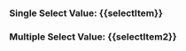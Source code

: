 <row>
<column :md=12>

### Single Select Value: {{selectItem}}

<tree-select :data="data" value-field-name="id" v-model="selectItem"></tree-select>

### Multiple Select Value: {{selectItem2}}

<tree-select :data="data2" value-field-name="id" show-checkbox multiple v-model="selectItem2"></tree-select>

</column>
</row>

<script>
  export default {
    data () {
      return {
        data: [
          {
            "text": "Same but with checkboxes",
            "children": [
              {
                "text": "initially selected",
              },
              {
                "text": "custom icon",
              },
              {
                "text": "initially open",
                "children": [
                  {
                    "text": "Another node"
                  }
                ]
              },
              {
                "text": "custom icon",
              },
              {
                "text": "disabled node",
                "disabled": true
              }
            ]
          },
          {
            "text": "Same but with checkboxes",
            "children": [
              {
                "text": "initially selected",
              },
              {
                "text": "custom icon",
              },
              {
                "text": "initially open",
                "children": [
                  {
                    "text": "Another node"
                  }
                ]
              },
              {
                "text": "custom icon",
              },
              {
                "text": "disabled node",
                "disabled": true
              }
            ]
          },
          {
            "text": "And wholerow selection"
          }
        ],
        selectItem: null,
        data2: [
          {
            "text": "Same but with checkboxes",
            "children": [
              {
                "text": "initially selected",
              },
              {
                "text": "custom icon",
              },
              {
                "text": "initially open",
                "children": [
                  {
                    "text": "Another node"
                  }
                ]
              },
              {
                "text": "custom icon",
              },
              {
                "text": "disabled node",
                "disabled": true
              }
            ]
          },
          {
            "text": "Same but with checkboxes",
            "children": [
              {
                "text": "initially selected",
              },
              {
                "text": "custom icon",
              },
              {
                "text": "initially open",
                "children": [
                  {
                    "text": "Another node"
                  }
                ]
              },
              {
                "text": "custom icon",
              },
              {
                "text": "disabled node",
                "disabled": true
              }
            ]
          },
          {
            "text": "And wholerow selection"
          }
        ],
        selectItem2: null
      }
    }
  }
</script>

